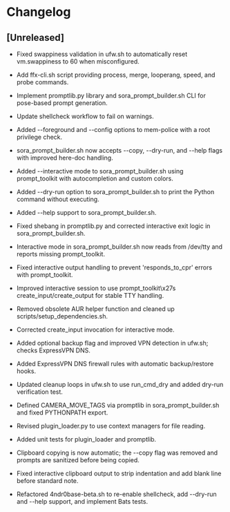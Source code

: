# Changelog
## [Unreleased]
- Fixed swappiness validation in ufw.sh to automatically reset vm.swappiness to 60 when misconfigured.
- Add ffx-cli.sh script providing process, merge, looperang, speed, and probe commands.
- Implement promptlib.py library and sora_prompt_builder.sh CLI for pose-based prompt generation.
- Update shellcheck workflow to fail on warnings.
- Added --foreground and --config options to mem-police with a root privilege check.
- sora_prompt_builder.sh now accepts --copy, --dry-run, and --help flags with improved here-doc handling.
- Added --interactive mode to sora_prompt_builder.sh using prompt_toolkit with autocompletion and custom colors.
- Added --dry-run option to sora_prompt_builder.sh to print the Python command without executing.
- Added --help support to sora_prompt_builder.sh.
- Fixed shebang in promptlib.py and corrected interactive exit logic in sora_prompt_builder.sh.
- Interactive mode in sora_prompt_builder.sh now reads from /dev/tty and reports missing prompt_toolkit.
- Fixed interactive output handling to prevent 'responds_to_cpr' errors with prompt_toolkit.
- Improved interactive session to use prompt_toolkit\x27s create_input/create_output for stable TTY handling.
- Removed obsolete AUR helper function and cleaned up scripts/setup_dependencies.sh.

- Corrected create_input invocation for interactive mode.
- Added optional backup flag and improved VPN detection in ufw.sh; checks ExpressVPN DNS.
- Added ExpressVPN DNS firewall rules with automatic backup/restore hooks.
- Updated cleanup loops in ufw.sh to use run_cmd_dry and added dry-run verification test.
- Defined CAMERA_MOVE_TAGS via promptlib in sora_prompt_builder.sh and fixed PYTHONPATH export.
- Revised plugin_loader.py to use context managers for file reading.
- Added unit tests for plugin_loader and promptlib.
- Clipboard copying is now automatic; the --copy flag was removed and prompts are sanitized before being copied.
- Fixed interactive clipboard output to strip indentation and add blank line before standard note.

- Refactored 4ndr0base-beta.sh to re-enable shellcheck, add --dry-run and --help support, and implement Bats tests.
